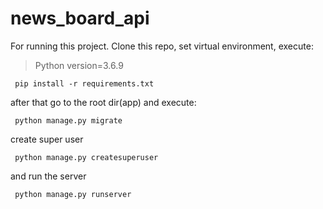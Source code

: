 # news_board_api
For running this project.
Clone this repo, set virtual environment, execute:
>Python version=3.6.9
```
 pip install -r requirements.txt
```
after that go to the root dir(app) and execute:
```
 python manage.py migrate
```
create super user
``` 
 python manage.py createsuperuser
```
and run the server
```
 python manage.py runserver
```
